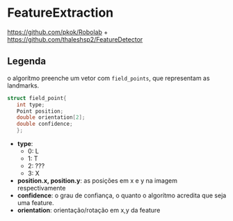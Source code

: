 # FeatureExtraction
https://github.com/pkok/Robolab + https://github.com/thaleshsp2/FeatureDetector

## Legenda
o algorítmo preenche um vetor com `field_points`, que representam as landmarks.

```cpp
struct field_point{
   int type;
   Point position;
   double orientation[2];
   double confidence;
   };
```

* **type**:
   * 0: L
   * 1: T
   * 2: ???
   * 3: X
* **position.x, position.y**: as posições em x e y na imagem respectivamente
* **confidence**: o grau de confiança, o quanto o algorítmo acredita que seja uma feature.
* **orientation**: orientação/rotação em x,y da feature



